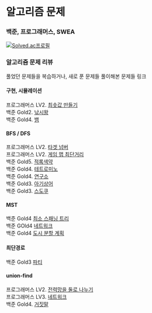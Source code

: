 # 알고리즘 문제
### 백준, 프로그래머스, SWEA

[![Solved.ac프로필](http://mazassumnida.wtf/api/v2/generate_badge?boj=wkdrnjs913)](https://solved.ac/wkdrnjs913)

### 알고리즘 문제 리뷰
풀었던 문제들을 복습하거나, 새로 푼 문제들 풀이해본 문제들 링크 

#### 구현, 시뮬레이션
프로그래머스 LV2. [최솟값 만들기](https://velog.io/@tlsakch510/%ED%94%84%EB%A1%9C%EA%B7%B8%EB%9E%98%EB%A8%B8%EC%8A%A4-%EC%B5%9C%EC%86%9F%EA%B0%92-%EB%A7%8C%EB%93%A4%EA%B8%B0)    
백준 Gold2. [낚시왕](https://velog.io/@tlsakch510/%EB%B0%B1%EC%A4%80-17143-%EB%82%9A%EC%8B%9C%EC%99%95-c)  
백준 Gold4. [뱀](https://velog.io/@tlsakch510/%EB%B0%B1%EC%A4%80-3190-%EB%B1%80-c)  

#### BFS / DFS 
프로그래머스 LV2. [타겟 넘버](https://velog.io/@tlsakch510/%ED%94%84%EB%A1%9C%EA%B7%B8%EB%9E%98%EB%A8%B8%EC%8A%A4-%ED%83%80%EA%B2%9F-%EB%84%98%EB%B2%84-c)  
프로그래머스 LV2. [게임 맵 최단거리](https://velog.io/@tlsakch510/%ED%94%84%EB%A1%9C%EA%B7%B8%EB%9E%98%EB%A8%B8%EC%8A%A4-%EA%B2%8C%EC%9E%84-%EB%A7%B5-%EC%B5%9C%EB%8B%A8%EA%B1%B0%EB%A6%AC-c)  
백준 Gold5. [적록색약](https://velog.io/@tlsakch510/%EB%B0%B1%EC%A4%80-10026-%EC%A0%81%EB%A1%9D%EC%83%89%EC%95%BD-c)  
백준 Gold4. [테트로미노](https://velog.io/@tlsakch510/%EB%B0%B1%EC%A4%80-14500-%ED%85%8C%ED%8A%B8%EB%A1%9C%EB%AF%B8%EB%85%B8-c)  
백준 Gold4. [연구소](https://velog.io/@tlsakch510/%EB%B0%B1%EC%A4%80-14502-%EC%97%B0%EA%B5%AC%EC%86%8C-c)  
백준 Gold3. [아기상어](https://velog.io/@tlsakch510/%EB%B0%B1%EC%A4%80-16236-%EC%95%84%EA%B8%B0%EC%83%81%EC%96%B4-c)  
백준 Gold3. [스도쿠](https://velog.io/@tlsakch510/%EB%B0%B1%EC%A4%80-2580-%EC%8A%A4%EB%8F%84%EC%BF%A0-c)  

#### MST
백준 Gold4 [최소 스패닝 트리](https://velog.io/@tlsakch510/%EC%95%8C%EA%B3%A0%EB%A6%AC%EC%A6%98-ctfkp7r9)  
백준 GOld4 [네트워크](https://velog.io/@tlsakch510/%EB%B0%B1%EC%A4%80-1922-%EB%84%A4%ED%8A%B8%EC%9B%8C%ED%81%AC-c)  
백준 Gold4 [도시 분할 계획](https://velog.io/@tlsakch510?tag=%EC%95%8C%EA%B3%A0%EB%A6%AC%EC%A6%98)  

#### 최단경로

백준 Gold3 [파티](https://velog.io/@tlsakch510/%EC%95%8C%EA%B3%A0%EB%A6%AC%EC%A6%98)  

#### union-find 
프로그래머스 LV2. [전력망을 둘로 나누기](https://velog.io/@tlsakch510/%ED%94%84%EB%A1%9C%EA%B7%B8%EB%9E%98%EB%A8%B8%EC%8A%A4-%EC%A0%84%EB%A0%A5%EB%A7%9D%EC%9D%84-%EB%91%98%EB%A1%9C-%EB%82%98%EB%88%84%EA%B8%B0union-find-c)  
프로그래머스 LV3. [네트워크](https://velog.io/@tlsakch510/%ED%94%84%EB%A1%9C%EA%B7%B8%EB%9E%98%EB%A8%B8%EC%8A%A4-%EB%84%A4%ED%8A%B8%EC%9B%8C%ED%81%ACLv3-c)  
백준 Gold4. [거짓말](https://velog.io/@tlsakch510/%EB%B0%B1%EC%A4%80-1043-%EA%B1%B0%EC%A7%93%EB%A7%90-c)  
